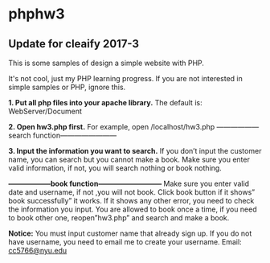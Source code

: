 # phphw3

## Update for cleaify 2017-3
This is some samples of design a simple website with PHP.

It's not cool, just my PHP learning progress. If you are not interested in simple samples or PHP, ignore this.



**1. Put all php files into your apache library.**
The default is: WebServer/Document

**2. Open hw3.php first.**
For example, open /localhost/hw3.php
——————search function————————

**3. Input the information you want to search.**
If you don’t input the customer name, you can search but you cannot make a book.
Make sure you enter valid information, if not, you will search nothing or book nothing.

**——————book function—————————**
Make sure you enter valid date and username, if not ,you will not book.
Click book button if it shows” book successfully” it works.
If it shows any other error, you need to check the information you input.
You are allowed to book once a time, if you need to book other one, reopen”hw3.php”
and search and make a book.

**Notice:**
You must input customer name that already sign up. If you do not have username, you
need to email me to create your username.
Email: cc5766@nyu.edu
